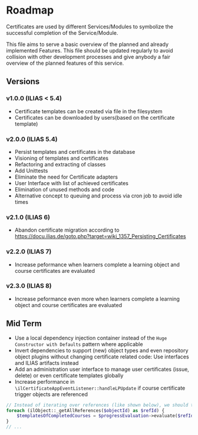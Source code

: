 # Roadmap

Certificates are used by different Services/Modules to
symbolize the successful completion of the Service/Module.

This file aims to serve a basic overview of the planned and
already implemented Features.
This file should be updated regularly to avoid collision with
other development processes and give anybody a fair overview
of the planned features of this service.

## Versions

### v1.0.0 (ILIAS < 5.4)

* Certificate templates can be created via file
  in the filesystem
* Certificates can be downloaded by users(based on
  the certificate template)

### v2.0.0 (ILIAS 5.4)

* Persist templates and certificates in the database
* Visioning of templates and certificates
* Refactoring and extracting of classes
* Add Unittests
* Eliminate the need for Certificate adapters
* User Interface with list of achieved certificates
* Elimination of unused methods and code
* Alternative concept to queuing and process via
  cron job to avoid idle times

### v2.1.0 (ILIAS 6)

* Abandon certificate migration according to https://docu.ilias.de/goto.php?target=wiki_1357_Persisting_Certificates

### v2.2.0 (ILIAS 7)

* Increase peformance when learners complete a learning object and course certificates are evaluated

### v2.3.0 (ILIAS 8)

* Increase peformance even more when learners complete a learning object and course certificates are evaluated

## Mid Term
* Use a local dependency injection container instead of the `Huge Constructor with Defaults` pattern where applicable
* Invert dependencies to support (new) object types and even repository object plugins without changing
  certificate related code: Use interfaces and ILIAS artifacts instead
* Add an administration user interface to manage user certificates (issue, delete) or even certificate templates globally
* Increase performance in `\ilCertificateAppEventListener::handleLPUpdate` if course certificate trigger objects are
  referenced
```php
// Instead of iterating over references (like shown below), we should try to achieve O(1) by evaluating a collection of ref_ids
foreach (ilObject::_getAllReferences($objectId) as $refId) {
    $templatesOfCompletedCourses = $progressEvaluation->evaluate($refId, $userId);
}
// ...
```